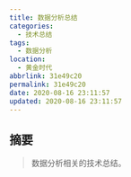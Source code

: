 ```yaml
---
title: 数据分析总结
categories:
  - 技术总结
tags:
  - 数据分析
location:
  - 黄金时代
abbrlink: 31e49c20
permalink: 31e49c20
date: 2020-08-16 23:11:57
updated: 2020-08-16 23:11:57
---
```


## 摘要

>数据分析相关的技术总结。

<!-- more -->